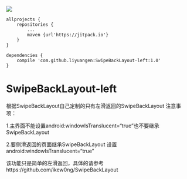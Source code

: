 [![](https://jitpack.io/v/liyuangen/SwipeBackLayout-left.svg)](https://jitpack.io/#liyuangen/SwipeBackLayout-left)

```
allprojects {
    repositories {
        ...
        maven {url'https://jitpack.io'}
    }
}

dependencies {
    compile 'com.github.liyuangen:SwipeBackLayout-left:1.0'
}
```


# SwipeBackLayout-left
根据SwipeBackLayout自己定制的只有左滑返回的SwipeBackLayout
注意事项：

1.主界面不能设置android:windowIsTranslucent=“true”也不要继承SwipeBackLayout

2.要侧滑返回的页面继承SwipeBackLayout 设置android:windowIsTranslucent=“true”

该功能只是简单的左滑返回，具体的请参考https://github.com/ikew0ng/SwipeBackLayout
